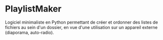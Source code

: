 # PlaylistMaker
Logiciel minimaliste en Python permettant de créer et ordonner des listes de fichiers au sein d'un dossier, en vue d'une utilisation sur un appareil externe (diaporama, auto-radio).
